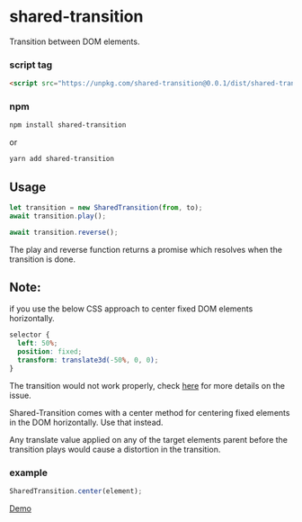 # shared-transition

Transition between DOM elements.

### script tag

```html
<script src="https://unpkg.com/shared-transition@0.0.1/dist/shared-transition.umd.js"></script>
```

### npm

```bash
npm install shared-transition
```

or

```bash
yarn add shared-transition
```

## Usage

```javascript
let transition = new SharedTransition(from, to);
await transition.play();

await transition.reverse();
```

The play and reverse function returns a promise which resolves when the transition is done.

## Note:

if you use the below CSS approach to center fixed DOM elements horizontally.

```css
selector {
  left: 50%;
  position: fixed;
  transform: translate3d(-50%, 0, 0);
}
```

The transition would not work properly, check [here](https://stackoverflow.com/a/15256339) for more details on the issue.

Shared-Transition comes with a center method for centering fixed elements in the DOM horizontally. Use that instead.

Any translate value applied on any of the target elements parent before the
transition plays would cause a distortion in the transition.

### example

```javascript
SharedTransition.center(element);
```

[Demo](https://joshuaamaju.github.io/shared-transition/)
